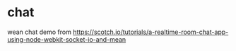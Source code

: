 # chat
wean chat
demo
from https://scotch.io/tutorials/a-realtime-room-chat-app-using-node-webkit-socket-io-and-mean
